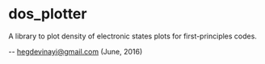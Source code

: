 # dos_plotter
A library to plot density of electronic states plots for first-principles codes.

-- hegdevinayi@gmail.com (June, 2016)
